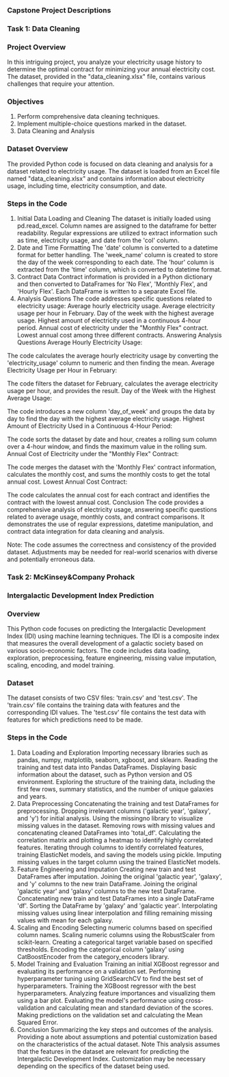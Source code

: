 ### Capstone Project Descriptions 
### Task 1: Data Cleaning
### Project Overview
In this intriguing project, you analyze your electricity usage history to determine the optimal contract for minimizing your annual electricity cost. The dataset, provided in the "data_cleaning.xlsx" file, contains various challenges that require your attention.
### Objectives
1.	Perform comprehensive data cleaning techniques.
2.	Implement multiple-choice questions marked in the dataset.
3.	Data Cleaning and Analysis
### Dataset Overview
The provided Python code is focused on data cleaning and analysis for a dataset related to electricity usage. The dataset is loaded from an Excel file named "data_cleaning.xlsx" and contains information about electricity usage, including time, electricity consumption, and date.

### Steps in the Code
1. Initial Data Loading and Cleaning
The dataset is initially loaded using pd.read_excel.
Column names are assigned to the dataframe for better readability.
Regular expressions are utilized to extract information such as time, electricity usage, and date from the 'col' column.
2. Date and Time Formatting
The 'date' column is converted to a datetime format for better handling.
The 'week_name' column is created to store the day of the week corresponding to each date.
The 'hour' column is extracted from the 'time' column, which is converted to datetime format.
3. Contract Data
Contract information is provided in a Python dictionary and then converted to DataFrames for 'No Flex', 'Monthly Flex', and 'Hourly Flex'.
Each DataFrame is written to a separate Excel file.
4. Analysis Questions
The code addresses specific questions related to electricity usage:
Average hourly electricity usage.
Average electricity usage per hour in February.
Day of the week with the highest average usage.
Highest amount of electricity used in a continuous 4-hour period.
Annual cost of electricity under the "Monthly Flex" contract.
Lowest annual cost among three different contracts.
Answering Analysis Questions
Average Hourly Electricity Usage:

The code calculates the average hourly electricity usage by converting the 'electricity_usage' column to numeric and then finding the mean.
Average Electricity Usage per Hour in February:

The code filters the dataset for February, calculates the average electricity usage per hour, and provides the result.
Day of the Week with the Highest Average Usage:

The code introduces a new column 'day_of_week' and groups the data by day to find the day with the highest average electricity usage.
Highest Amount of Electricity Used in a Continuous 4-Hour Period:

The code sorts the dataset by date and hour, creates a rolling sum column over a 4-hour window, and finds the maximum value in the rolling sum.
Annual Cost of Electricity under the "Monthly Flex" Contract:

The code merges the dataset with the 'Monthly Flex' contract information, calculates the monthly cost, and sums the monthly costs to get the total annual cost.
Lowest Annual Cost Contract:

The code calculates the annual cost for each contract and identifies the contract with the lowest annual cost.
Conclusion
The code provides a comprehensive analysis of electricity usage, answering specific questions related to average usage, monthly costs, and contract comparisons. It demonstrates the use of regular expressions, datetime manipulation, and contract data integration for data cleaning and analysis.

Note: The code assumes the correctness and consistency of the provided dataset. Adjustments may be needed for real-world scenarios with diverse and potentially erroneous data.


### Task 2: McKinsey&Company Prohack
### Intergalactic Development Index Prediction
### Overview
This Python code focuses on predicting the Intergalactic Development Index (IDI) using machine learning techniques. The IDI is a composite index that measures the overall development of a galactic society based on various socio-economic factors. The code includes data loading, exploration, preprocessing, feature engineering, missing value imputation, scaling, encoding, and model training.

### Dataset
The dataset consists of two CSV files: 'train.csv' and 'test.csv'. The 'train.csv' file contains the training data with features and the corresponding IDI values. The 'test.csv' file contains the test data with features for which predictions need to be made.

### Steps in the Code
1. Data Loading and Exploration
Importing necessary libraries such as pandas, numpy, matplotlib, seaborn, xgboost, and sklearn.
Reading the training and test data into Pandas DataFrames.
Displaying basic information about the dataset, such as Python version and OS environment.
Exploring the structure of the training data, including the first few rows, summary statistics, and the number of unique galaxies and years.
2. Data Preprocessing
Concatenating the training and test DataFrames for preprocessing.
Dropping irrelevant columns ('galactic year', 'galaxy', and 'y') for initial analysis.
Using the missingno library to visualize missing values in the dataset.
Removing rows with missing values and concatenating cleaned DataFrames into 'total_df'.
Calculating the correlation matrix and plotting a heatmap to identify highly correlated features.
Iterating through columns to identify correlated features, training ElasticNet models, and saving the models using pickle.
Imputing missing values in the target column using the trained ElasticNet models.
3. Feature Engineering and Imputation
Creating new train and test DataFrames after imputation.
Joining the original 'galactic year', 'galaxy', and 'y' columns to the new train DataFrame.
Joining the original 'galactic year' and 'galaxy' columns to the new test DataFrame.
Concatenating new train and test DataFrames into a single DataFrame 'df'.
Sorting the DataFrame by 'galaxy' and 'galactic year'.
Interpolating missing values using linear interpolation and filling remaining missing values with mean for each galaxy.
4. Scaling and Encoding
Selecting numeric columns based on specified column names.
Scaling numeric columns using the RobustScaler from scikit-learn.
Creating a categorical target variable based on specified thresholds.
Encoding the categorical column 'galaxy' using CatBoostEncoder from the category_encoders library.
5. Model Training and Evaluation
Training an initial XGBoost regressor and evaluating its performance on a validation set.
Performing hyperparameter tuning using GridSearchCV to find the best set of hyperparameters.
Training the XGBoost regressor with the best hyperparameters.
Analyzing feature importances and visualizing them using a bar plot.
Evaluating the model's performance using cross-validation and calculating mean and standard deviation of the scores.
Making predictions on the validation set and calculating the Mean Squared Error.
6. Conclusion
Summarizing the key steps and outcomes of the analysis.
Providing a note about assumptions and potential customization based on the characteristics of the actual dataset.
Note
This analysis assumes that the features in the dataset are relevant for predicting the Intergalactic Development Index. Customization may be necessary depending on the specifics of the dataset being used.


